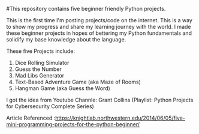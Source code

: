 #This repository contains five beginner friendly Python projects.

This is the first time I'm posting projects/code on the internet.
This is a way to show my progress and share my learning journey with the world.
I made these beginner projects in hopes of bettering my Python fundamentals and solidify my base knowledge about the language.

These five Projects include:

1) Dice Rolling Simulator
2) Guess the Number
3) Mad Libs Generator
4) Text-Based Adventure Game (aka Maze of Rooms)
5) Hangman Game (aka Guess the Word)

I got the idea from Youtube Channle: Grant Collins (Playlist: Python Projects for Cybersecurity Complete Series)

Article Referenced :https://knightlab.northwestern.edu/2014/06/05/five-mini-programming-projects-for-the-python-beginner/
